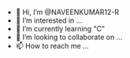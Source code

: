 - 👋 Hi, I’m @NAVEENKUMAR12-R
- 👀 I’m interested in ...
- 🌱 I’m currently learning "C"
- 💞️ I’m looking to collaborate on ...
- 📫 How to reach me ...

<!---
NAVEENKUMAR12-R/NAVEENKUMAR12-R is a ✨ special ✨ repository because its `README.md` (this file) appears on your GitHub profile.
You can click the Preview link to take a look at your changes.
--->
